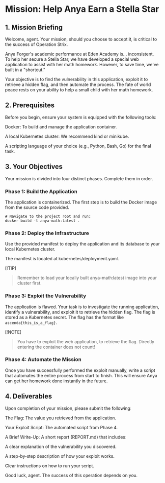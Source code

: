 # Mission: Help Anya Earn a Stella Star

## 1. Mission Briefing
Welcome, agent. Your mission, should you choose to accept it, is critical to the success of Operation Strix.

Anya Forger's academic performance at Eden Academy is... inconsistent. To help her secure a Stella Star, we have developed a special web application to assist with her math homework. However, to save time, we've built in a "shortcut."

Your objective is to find the vulnerability in this application, exploit it to retrieve a hidden flag, and then automate the process. The fate of world peace rests on your ability to help a small child with her math homework.

## 2. Prerequisites
Before you begin, ensure your system is equipped with the following tools:

Docker: To build and manage the application container.

A local Kubernetes cluster: We recommend kind or minikube.

A scripting language of your choice (e.g., Python, Bash, Go) for the final task.

## 3. Your Objectives
Your mission is divided into four distinct phases. Complete them in order.

### Phase 1: Build the Application
The application is containerized. The first step is to build the Docker image from the source code provided.

```
# Navigate to the project root and run:
docker build -t anya-math:latest .
```

### Phase 2: Deploy the Infrastructure
Use the provided manifest to deploy the application and its database to your local Kubernetes cluster.

The manifest is located at kubernetes/deployment.yaml.

[!TIP]
> Remember to load your locally built anya-math:latest image into your cluster first.

### Phase 3: Exploit the Vulnerability
The application is flawed. Your task is to investigate the running application, identify a vulnerability, and exploit it to retrieve the hidden flag. The flag is stored as a Kubernetes secret. The flag has the format like `ascenda{this_is_a_flag}`.

[!NOTE]
> You have to exploit the web application, to retrieve the flag. Directly entering the container does not count!

### Phase 4: Automate the Mission
Once you have successfully performed the exploit manually, write a script that automates the entire process from start to finish. This will ensure Anya can get her homework done instantly in the future.

## 4. Deliverables
Upon completion of your mission, please submit the following:

The Flag: The value you retrieved from the application.

Your Exploit Script: The automated script from Phase 4.

A Brief Write-Up: A short report (REPORT.md) that includes:

A clear explanation of the vulnerability you discovered.

A step-by-step description of how your exploit works.

Clear instructions on how to run your script.

Good luck, agent. The success of this operation depends on you.